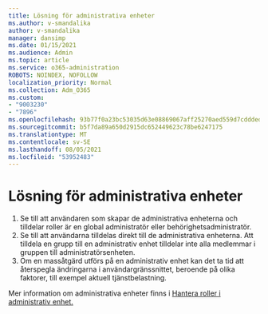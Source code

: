 ```yaml
---
title: Lösning för administrativa enheter
ms.author: v-smandalika
author: v-smandalika
manager: dansimp
ms.date: 01/15/2021
ms.audience: Admin
ms.topic: article
ms.service: o365-administration
ROBOTS: NOINDEX, NOFOLLOW
localization_priority: Normal
ms.collection: Adm_O365
ms.custom:
- "9003230"
- "7896"
ms.openlocfilehash: 93b77f0a23bc53035d63e08869067aff25270aed559d7cddded04aaa92285302
ms.sourcegitcommit: b5f7da89a650d2915dc652449623c78be6247175
ms.translationtype: MT
ms.contentlocale: sv-SE
ms.lasthandoff: 08/05/2021
ms.locfileid: "53952483"
---
```

# <a name="administrative-unit-solution"></a>Lösning för administrativa enheter

1. Se till att användaren som skapar de administrativa enheterna och tilldelar roller är en global administratör eller behörighetsadministratör.
2. Se till att användarna tilldelas direkt till de administrativa enheterna. Att tilldela en grupp till en administrativ enhet tilldelar inte alla medlemmar i gruppen till administratörsenheten.
3. Om en massåtgärd utförs på en administrativ enhet kan det ta tid att återspegla ändringarna i användargränssnittet, beroende på olika faktorer, till exempel aktuell tjänstbelastning.

Mer information om administrativa enheter finns i [Hantera roller i administrativ enhet.](https://docs.microsoft.com/azure/active-directory/roles/administrative-units)
